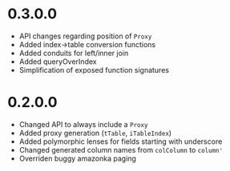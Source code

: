# 0.3.0.0
- API changes regarding position of `Proxy`
- Added index->table conversion functions
- Added conduits for left/inner join
- Added queryOverIndex
- Simplification of exposed function signatures

# 0.2.0.0

- Changed API to always include a `Proxy`
- Added proxy generation (`tTable`, `iTableIndex`)
- Added polymorphic lenses for fields starting with underscore
- Changed generated column names from `colColumn` to `column'`
- Overriden buggy amazonka paging
